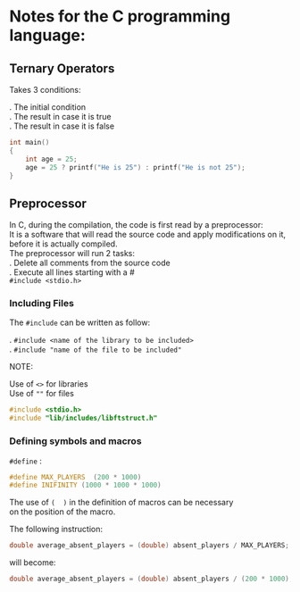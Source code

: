 # Notes for the C programming language:

## Ternary Operators

Takes 3 conditions: 

. The initial condition<br>
. The result in case it is true<br>
. The result in case it is false<br>

```c
int main()
{
    int age = 25;
    age = 25 ? printf("He is 25") : printf("He is not 25");
}
```


## Preprocessor

In C, during the compilation, the code is first read by a preprocessor:<br>
It is a software that will read the source code and apply modifications on it,
before it is actually compiled.<br>
The preprocessor will run 2 tasks:<br>
. Delete all comments from the source code<br>
. Execute all lines starting with a #<br>
`#include <stdio.h>`


### Including Files

The `#include` can be written as follow:

. `#include <name of the library to be included>`<br>
. `#include "name of the file to be included"`<br>


NOTE: 

Use of `<>` for libraries<br>
Use of `""` for files<br>

```c
#include <stdio.h>
#include "lib/includes/libftstruct.h"
```


### Defining symbols and macros

`#define` :

```c
#define MAX_PLAYERS  (200 * 1000)
#define INIFINITY (1000 * 1000 * 1000)
```
The use of `(  )` in the definition of macros can be necessary<br>
on the position of the macro.<br>

The following instruction:
```c
double average_absent_players = (double) absent_players / MAX_PLAYERS;
```
will become:
```c
double average_absent_players = (double) absent_players / (200 * 1000);
```
